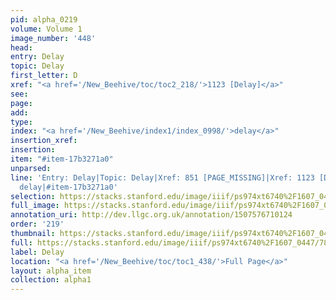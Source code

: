 ```yaml
---
pid: alpha_0219
volume: Volume 1
image_number: '448'
head: 
entry: Delay
topic: Delay
first_letter: D
xref: "<a href='/New_Beehive/toc/toc2_218/'>1123 [Delay]</a>"
see: 
page: 
add: 
type: 
index: "<a href='/New_Beehive/index1/index_0998/'>delay</a>"
insertion_xref: 
insertion: 
item: "#item-17b3271a0"
unparsed: 
line: 'Entry: Delay|Topic: Delay|Xref: 851 [PAGE_MISSING]|Xref: 1123 [Delay]|Index:
  delay|#item-17b3271a0'
selection: https://stacks.stanford.edu/image/iiif/ps974xt6740%2F1607_0447/785,4058,2974,430/full/0/default.jpg
full_image: https://stacks.stanford.edu/image/iiif/ps974xt6740%2F1607_0447/full/full/0/default.jpg
annotation_uri: http://dev.llgc.org.uk/annotation/1507576710124
order: '219'
thumbnail: https://stacks.stanford.edu/image/iiif/ps974xt6740%2F1607_0447/785,4058,600,180/250,/0/default.jpg
full: https://stacks.stanford.edu/image/iiif/ps974xt6740%2F1607_0447/785,4058,2974,430/full/0/default.jpg
label: Delay
location: "<a href='/New_Beehive/toc/toc1_438/'>Full Page</a>"
layout: alpha_item
collection: alpha1
---
```

